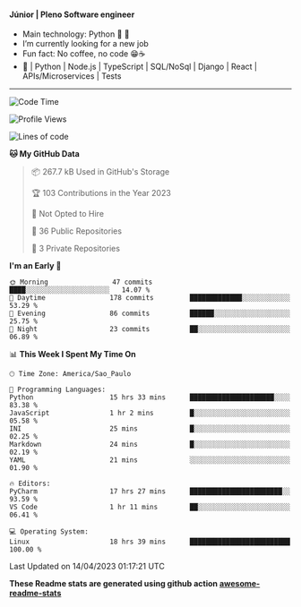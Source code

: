 #### Júnior | Pleno Software engineer 

- Main technology: Python 🐍 💖
- I’m currently looking for a new job
- Fun fact: No coffee, no code 😁☕
- 📖 | Python | Node.js | TypeScript | SQL/NoSql | Django | React | APIs/Microservices | Tests 
---
<!--START_SECTION:waka-->
![Code Time](http://img.shields.io/badge/Code%20Time-693%20hrs%2037%20mins-blue)

![Profile Views](http://img.shields.io/badge/Profile%20Views-0-blue)

![Lines of code](https://img.shields.io/badge/From%20Hello%20World%20I%27ve%20Written-10.6%20million%20lines%20of%20code-blue)

**🐱 My GitHub Data** 

> 📦 267.7 kB Used in GitHub's Storage 
 > 
> 🏆 103 Contributions in the Year 2023
 > 
> 🚫 Not Opted to Hire
 > 
> 📜 36 Public Repositories 
 > 
> 🔑 3 Private Repositories 
 > 
**I'm an Early 🐤** 

```text
🌞 Morning                47 commits          ████░░░░░░░░░░░░░░░░░░░░░   14.07 % 
🌆 Daytime                178 commits         █████████████░░░░░░░░░░░░   53.29 % 
🌃 Evening                86 commits          ██████░░░░░░░░░░░░░░░░░░░   25.75 % 
🌙 Night                  23 commits          ██░░░░░░░░░░░░░░░░░░░░░░░   06.89 % 
```


📊 **This Week I Spent My Time On** 

```text
🕑︎ Time Zone: America/Sao_Paulo

💬 Programming Languages: 
Python                   15 hrs 33 mins      █████████████████████░░░░   83.38 % 
JavaScript               1 hr 2 mins         █░░░░░░░░░░░░░░░░░░░░░░░░   05.58 % 
INI                      25 mins             █░░░░░░░░░░░░░░░░░░░░░░░░   02.25 % 
Markdown                 24 mins             █░░░░░░░░░░░░░░░░░░░░░░░░   02.19 % 
YAML                     21 mins             ░░░░░░░░░░░░░░░░░░░░░░░░░   01.90 % 

🔥 Editors: 
PyCharm                  17 hrs 27 mins      ███████████████████████░░   93.59 % 
VS Code                  1 hr 11 mins        ██░░░░░░░░░░░░░░░░░░░░░░░   06.41 % 

💻 Operating System: 
Linux                    18 hrs 39 mins      █████████████████████████   100.00 % 
```


 Last Updated on 14/04/2023 01:17:21 UTC
<!--END_SECTION:waka-->

**These Readme stats are generated using github action [awesome-readme-stats](https://github.com/anmol098/waka-readme-stats)**
